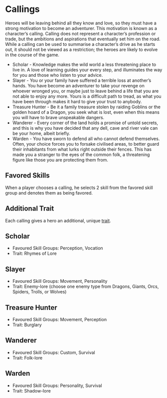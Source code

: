 # Callings

Heroes will be leaving behind all they know and love, so they must have a strong motivation to become an adventurer. This motivation is known as a character’s calling.  Calling does not represent a character’s profession or trade, but the ambitions and aspirations that eventually set him on the road. While a calling can be used to summarise a character’s drive as he starts out, it should not be viewed as a restriction; the heroes are likely to evolve in the course of the game. 

* Scholar - Knowledge makes the wild world a less threatening place to live in.  A love of learning guides your every step, and illuminates the way for you and those who listen to your advice.
* Slayer - You or your family have suffered a terrible loss at another’s hands. You have become an adventurer to take your revenge on whoever wronged you, or maybe just to leave behind a life that you are not able to enjoy any more. Yours is a difficult path to tread, as what you have been through makes it hard to give your trust to anybody.
* Treasure Hunter - Be it a family treasure stolen by raiding Goblins or the golden hoard of a Dragon, you seek what is lost, even when this means you will have to brave unspeakable dangers.
* Wanderer - Every corner of the land holds a promise of untold secrets, and this is why you have decided that any dell, cave and river vale can be your home, albeit briefly.
* Warden - You have sworn to defend all who cannot defend themselves. Often, your choice forces you to forsake civilised areas, to better guard their inhabitants from what lurks right outside their fences. This has made you a stranger to the eyes of the common folk, a threatening figure like those you are protecting them from. 

## Favored Skills

When a player chooses a calling, he selects 2 skill from the favored skill group and denotes them as being favored.

## Additional Trait

Each calling gives a hero an additional, unique [trait](specialities.md).

## Scholar

* Favoured Skill Groups: Perception, Vocation 
* Trait: Rhymes of Lore 

## Slayer

* Favoured Skill Groups: Movement, Personality 
* Trait: Enemy-lore (choose one enemy type from Dragons, Giants, Orcs, Spiders, Trolls, or Wolves) 

## Treasure Hunter

* Favoured Skill Groups: Movement, Perception 
* Trait: Burglary 

## Wanderer

* Favoured Skill Groups: Custom, Survival 
* Trait: Folk-lore 

## Warden

* Favoured Skill Groups: Personality, Survival 
* Trait: Shadow-lore 
